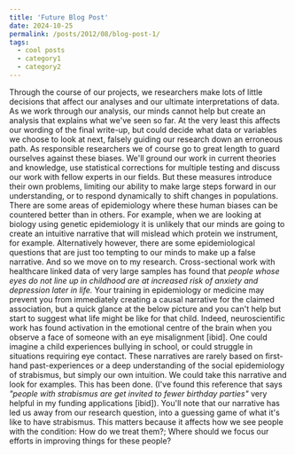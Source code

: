 ```yaml
---
title: 'Future Blog Post'
date: 2024-10-25
permalink: /posts/2012/08/blog-post-1/
tags:
  - cool posts
  - category1
  - category2
---
```


Through the course of our projects, we researchers make lots of little decisions that affect our analyses and our ultimate interpretations of data. As we work through our analysis, our minds cannot help but create an analysis that explains what we've seen so far. At the very least this affects our wording of the final write-up, but could decide what data or variables we choose to look at next, falsely guiding our research down an erroneous path. As responsible researchers we of course go to great length to guard ourselves against these biases. We'll ground our work in current theories and knowledge, use statistical corrections for multiple testing and discuss our work with fellow experts in our fields. But these measures introduce their own problems, limiting our ability to make large steps forward in our understanding, or to respond dynamically to shift changes in populations. There are some areas of epidemiology where these human biases can be countered better than in others. For example, when we are looking at biology using genetic epidemiology it is unlikely that our minds are going to create an intuitive narrative that will mislead which protein we instrument, for example. Alternatively however, there are some epidemiological questions that are just too tempting to our minds to make up a false narrative. And so we move on to my research.
Cross-sectional work with healthcare linked data of very large samples has found that _people whose eyes do not line up in childhood are at increased risk of anxiety and depression later in life._
Your training in epidemiology or medicine may prevent you from immediately creating a causal narrative for the claimed association, but a quick glance at the below picture and you can't help but start to suggest what life might be like for that child. Indeed, neuroscientific work has found activation in the emotional centre of the brain when you observe a face of someone with an eye misalignment [ibid]. 
One could imagine a child experiences bullying in school, or could struggle in situations requiring eye contact. These narratives are rarely based on first-hand past-experiences or a deep understanding of the social epidemiology of strabismus, but simply our own intuition. We could take this narrative and look for examples. This has been done. (I've found this reference that says _"people with strabismus are get invited to fewer birthday parties"_ very helpful in my funding applications [ibid]). You'll note that our narrative has led us away from our research question, into a guessing game of what it's like to have strabismus. This matters because it affects how we see people with the condition: How do we treat them?; Where should we focus our efforts in improving things for these people?
